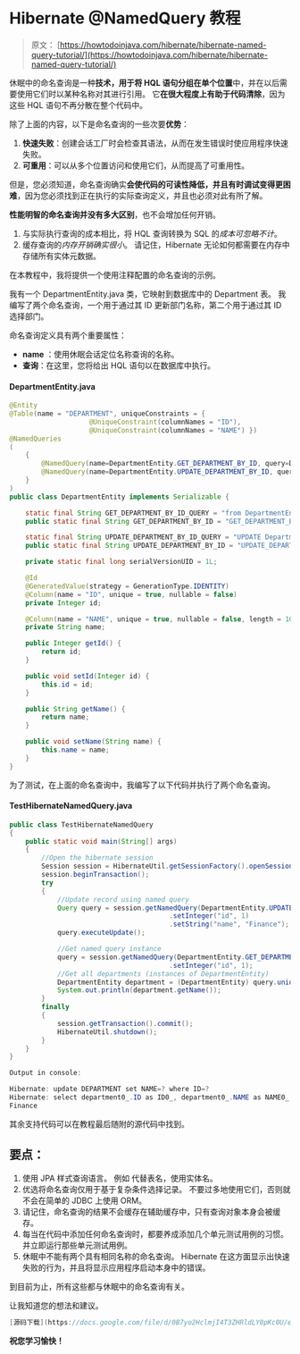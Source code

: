 # Hibernate @NamedQuery 教程

> 原文： [https://howtodoinjava.com/hibernate/hibernate-named-query-tutorial/](https://howtodoinjava.com/hibernate/hibernate-named-query-tutorial/)

休眠中的命名查询是一种**技术，用于将 HQL 语句分组在单个位置**中，并在以后需要使用它们时以某种名称对其进行引用。 它**在很大程度上有助于代码清除**，因为这些 HQL 语句不再分散在整个代码中。

除了上面的内容，以下是命名查询的一些次要**优势**：

1.  **快速失败**：创建会话工厂时会检查其语法，从而在发生错误时使应用程序快速失败。
2.  **可重用**：可以从多个位置访问和使用它们，从而提高了可重用性。

但是，您必须知道，命名查询确实**会使代码的可读性降低，并且有时调试变得更困难**，因为您必须找到正在执行的实际查询定义，并且也必须对此有所了解。

**性能明智的命名查询并没有多大区别**，也不会增加任何开销。

1.  与实际执行查询的成本相比，将 HQL 查询转换为 SQL 的*成本可忽略不计*。
2.  缓存查询的*内存开销确实很小*。 请记住，Hibernate 无论如何都需要在内存中存储所有实体元数据。

在本教程中，我将提供一个使用注释配置的命名查询的示例。

我有一个 DepartmentEntity.java 类，它映射到数据库中的 Department 表。 我编写了两个命名查询，一个用于通过其 ID 更新部门名称，第二个用于通过其 ID 选择部门。

命名查询定义具有两个重要属性：

*   **name** ：使用休眠会话定位名称查询的名称。
*   **查询**：在这里，您将给出 HQL 语句以在数据库中执行。

#### **DepartmentEntity.java**

```java
@Entity
@Table(name = "DEPARTMENT", uniqueConstraints = {
					@UniqueConstraint(columnNames = "ID"),
					@UniqueConstraint(columnNames = "NAME") })
@NamedQueries
(
	{
		@NamedQuery(name=DepartmentEntity.GET_DEPARTMENT_BY_ID, query=DepartmentEntity.GET_DEPARTMENT_BY_ID_QUERY),
		@NamedQuery(name=DepartmentEntity.UPDATE_DEPARTMENT_BY_ID, query=DepartmentEntity.UPDATE_DEPARTMENT_BY_ID_QUERY)
	}
)
public class DepartmentEntity implements Serializable {

	static final String GET_DEPARTMENT_BY_ID_QUERY = "from DepartmentEntity d where d.id = :id"; 
	public static final String GET_DEPARTMENT_BY_ID = "GET_DEPARTMENT_BY_ID"; 

	static final String UPDATE_DEPARTMENT_BY_ID_QUERY = "UPDATE DepartmentEntity d SET d.name=:name where d.id = :id"; 
	public static final String UPDATE_DEPARTMENT_BY_ID = "UPDATE_DEPARTMENT_BY_ID"; 

	private static final long serialVersionUID = 1L;

	@Id
	@GeneratedValue(strategy = GenerationType.IDENTITY)
	@Column(name = "ID", unique = true, nullable = false)
	private Integer id;

	@Column(name = "NAME", unique = true, nullable = false, length = 100)
	private String name;

	public Integer getId() {
		return id;
	}

	public void setId(Integer id) {
		this.id = id;
	}

	public String getName() {
		return name;
	}

	public void setName(String name) {
		this.name = name;
	}
}

```

为了测试，在上面的命名查询中，我编写了以下代码并执行了两个命名查询。

#### **TestHibernateNamedQuery.java**

```java
public class TestHibernateNamedQuery 
{
	public static void main(String[] args) 
	{
		//Open the hibernate session
		Session session = HibernateUtil.getSessionFactory().openSession();
		session.beginTransaction();
		try
		{
			//Update record using named query
			Query query = session.getNamedQuery(DepartmentEntity.UPDATE_DEPARTMENT_BY_ID)
										.setInteger("id", 1)
										.setString("name", "Finance");
			query.executeUpdate();

			//Get named query instance
			query = session.getNamedQuery(DepartmentEntity.GET_DEPARTMENT_BY_ID)
										.setInteger("id", 1);
			//Get all departments (instances of DepartmentEntity)
			DepartmentEntity department = (DepartmentEntity) query.uniqueResult();
			System.out.println(department.getName());
		}
		finally
		{
			session.getTransaction().commit();
			HibernateUtil.shutdown();
		}
	}
}

Output in console:

Hibernate: update DEPARTMENT set NAME=? where ID=?
Hibernate: select department0_.ID as ID0_, department0_.NAME as NAME0_ from DEPARTMENT department0_ where department0_.ID=?
Finance

```

其余支持代码可以在教程最后随附的源代码中找到。

## **要点：**

1.  使用 JPA 样式查询语言。 例如 代替表名，使用实体名。
2.  优选将命名查询仅用于基于复杂条件选择记录。 不要过多地使用它们，否则就不会在简单的 JDBC 上使用 ORM。
3.  请记住，命名查询的结果不会缓存在辅助缓存中，只有查询对象本身会被缓存。
4.  每当在代码中添加任何命名查询时，都要养成添加几个单元测试用例的习惯。 并立即运行那些单元测试用例。
5.  休眠中不能有两个具有相同名称的命名查询。 Hibernate 在这方面显示出快速失败的行为，并且将显示应用程序启动本身中的错误。

到目前为止，所有这些都与休眠中的命名查询有关。

让我知道您的想法和建议。

```java
[源码下载](https://docs.google.com/file/d/0B7yo2HclmjI4T3ZHRldLY0pKc0U/edit?usp=sharing "Hibernate named query tutorial")
```

**祝您学习愉快！**